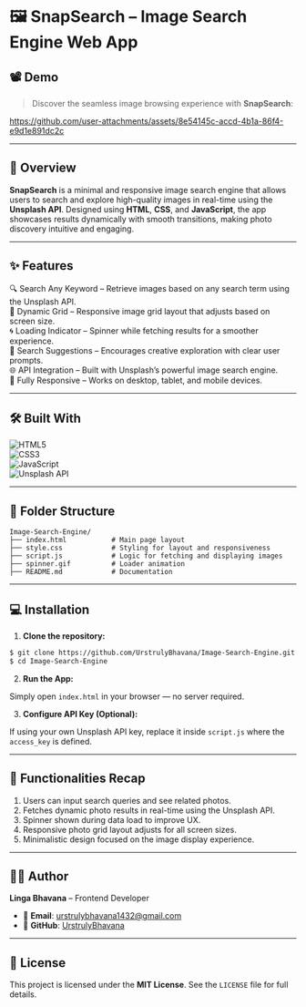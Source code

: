 # 🖼️ SnapSearch – Image Search Engine Web App

## 📽️ Demo

> Discover the seamless image browsing experience with **SnapSearch**:

https://github.com/user-attachments/assets/8e54145c-accd-4b1a-86f4-e9d1e891dc2c

---

## 🧾 Overview

**SnapSearch** is a minimal and responsive image search engine that allows users to search and explore high-quality images in real-time using the **Unsplash API**. Designed using **HTML**, **CSS**, and **JavaScript**, the app showcases results dynamically with smooth transitions, making photo discovery intuitive and engaging.

---

## ✨ Features

🔍 Search Any Keyword – Retrieve images based on any search term using the Unsplash API.  
📸 Dynamic Grid – Responsive image grid layout that adjusts based on screen size.  
🌀 Loading Indicator – Spinner while fetching results for a smoother experience.  
🎯 Search Suggestions – Encourages creative exploration with clear user prompts.  
🌐 API Integration – Built with Unsplash’s powerful image search engine.  
📱 Fully Responsive – Works on desktop, tablet, and mobile devices.

---

## 🛠️ Built With

![HTML5](https://img.shields.io/badge/-HTML5-E34F26?logo=html5&logoColor=white&style=flat-square)  
![CSS3](https://img.shields.io/badge/-CSS3-1572B6?logo=css3&logoColor=white&style=flat-square)  
![JavaScript](https://img.shields.io/badge/-JavaScript-F7DF1E?logo=javascript&logoColor=black&style=flat-square)  
![Unsplash API](https://img.shields.io/badge/-Unsplash_API-000000?logo=unsplash&logoColor=white&style=flat-square)

---

## 📁 Folder Structure

```plaintext
Image-Search-Engine/
├── index.html           # Main page layout
├── style.css            # Styling for layout and responsiveness
├── script.js            # Logic for fetching and displaying images
├── spinner.gif          # Loader animation
├── README.md            # Documentation
```

---

## 💻 Installation

1. **Clone the repository:**

```bash
$ git clone https://github.com/UrstrulyBhavana/Image-Search-Engine.git
$ cd Image-Search-Engine
```

2. **Run the App:**

Simply open `index.html` in your browser — no server required.

3. **Configure API Key (Optional):**

If using your own Unsplash API key, replace it inside `script.js` where the `access_key` is defined.

---

## 🧩 Functionalities Recap

1. Users can input search queries and see related photos.
2. Fetches dynamic photo results in real-time using the Unsplash API.
3. Spinner shown during data load to improve UX.
4. Responsive photo grid layout adjusts for all screen sizes.
5. Minimalistic design focused on the image display experience.

---

## 🙋‍♀️ Author

**Linga Bhavana** – Frontend Developer

- 📧 **Email**: [urstrulybhavana1432@gmail.com](mailto:urstrulybhavana1432@gmail.com)  
- 🐙 **GitHub**: [UrstrulyBhavana](https://github.com/UrstrulyBhavana)

---

## 📜 License

This project is licensed under the **MIT License**. See the `LICENSE` file for full details.
